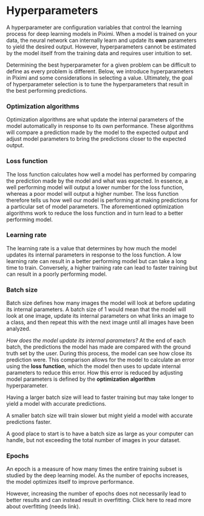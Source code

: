 # Hyperparameters

A hyperparameter are configuration variables that control the learning process for deep learning models in Piximi. When a model is trained on your data, the neural network can internally learn and update its **own** parameters to yield the desired output. However, hyperparameters cannot be estimated by the model itself from the training data and requires user intuition to set.

Determining the best hyperparameter for a given problem can be difficult to define as every problem is different. Below, we introduce hyperparameters in Piximi and some considerations in selecting a value. Ultimately, the goal of hyperparameter selection is to tune the hyperparameters that result in the best performing predictions.

### Optimization algorithms

Optimization algorithms are what update the internal parameters of the model automatically in response to its own performance. These algorithms will compare a prediction made by the model to the expected output and adjust model parameters to bring the predictions closer to the expected output. 

### Loss function

The loss function calculates how well a model has performed by comparing the prediction made by the model and what was expected. In essence, a well performing model will output a lower number for the loss function, whereas a poor model will output a higher number. The loss function therefore tells us how well our model is performing at making predictions for a particular set of model parameters. The aforementioned optimization algorithms work to reduce the loss function and in turn lead to a better performing model.

### Learning rate

The learning rate is a value that determines by how much the model updates its internal parameters in response to the loss function. A low learning rate can result in a better performing model but can take a long time to train. Conversely, a higher training rate can lead to faster training but can result in a poorly performing model.


### Batch size

Batch size defines how many images the model will look at before updating its internal parameters. A batch size of 1 would mean that the model will look at one image, update its internal parameters on what links an image to a class, and then repeat this with the next image until all images have been analyzed.

*How does the model update its internal parameters?*
At the end of each batch, the predictions the model has made are compared with the ground truth set by the user. During this process, the model can see how close its prediction were. This comparison allows for the model to calculate an error using the **loss function**, which the model then uses to update internal parameters to reduce this error. How this error is reduced by adjusting model parameters is defined by the **optimization algorithm** hyperparameter.

Having a larger batch size will lead to faster training but may take longer to yield a model with accurate predictions.

A smaller batch size will train slower but might yield a model with accurate predictions faster.

A good place to start is to have a batch size as large as your computer can handle, but not exceeding the total number of images in your dataset.

### Epochs

An epoch is a measure of how many times the entire training subset is studied by the deep learning model. As the number of epochs increases, the model optimizes itself to improve performance.

However, increasing the number of epochs does not necessarily lead to better results and can instead result in overfitting. Click here to read more about overfitting (needs link).




